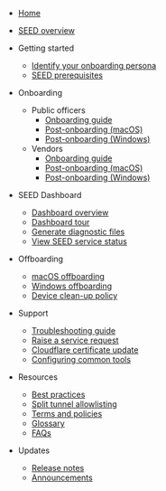 - [Home](README.md)
- [SEED overview](/overview)

- Getting started
  - [Identify your onboarding persona](/onboard-device/identify-onboarding-persona.md)
  - [SEED prerequisites](/onboard-device/seed-prerequisites.md)

- Onboarding
  - Public officers
    - [Onboarding guide](/onboard-device/public-officer.md)
    - [Post-onboarding (macOS)](/post-onboarding-instructions/macos-latest.md)
    - [Post-onboarding (Windows)](/post-onboarding-instructions/windows.md)
  - Vendors
    - [Onboarding guide](/onboard-device/vendor.md)
    - [Post-onboarding (macOS)](/post-onboarding-instructions/macos-latest.md)
    - [Post-onboarding (Windows)](/post-onboarding-instructions/windows.md)

- SEED Dashboard
  - [Dashboard overview](/seed-dashboard/seed-dashboard-overview.md)
  - [Dashboard tour](/seed-dashboard/seed-dashboard-tour.md)
  - [Generate diagnostic files](/support/generate-diagnostic-files.md)
  - [View SEED service status](/support/seed-status.md)

- Offboarding
  - [macOS offboarding](/offboard-device/macos-offboarding-guide.md)
  - [Windows offboarding](/offboard-device/windows-offboarding-guide.md)
  - [Device clean-up policy](/offboard-device/device-cleanup-policy.md)

- Support
  - [Troubleshooting guide](/support/troubleshooting-issues.md)
  - [Raise a service request](/support/raise-service-request.md)
  - [Cloudflare certificate update](/support/cloudflare-cert-update-guide.md)
  - [Configuring common tools](/support/configuration-of-common-developer-cli-tools-with-cloudflare-warp-guide.md)

- Resources
  - [Best practices](/additional-resources/best-practices.md)
  - [Split tunnel allowlisting](/additional-resources/split-tunnel-allowlist.md)
  - [Terms and policies](/additional-resources/terms-and-policies.md)
  - [Glossary](/additional-resources/glossary.md)
  - [FAQs](/faqs/general-faq.md)

- Updates
  - [Release notes](/release-notes.md)
  - [Announcements](/announcements.md)
